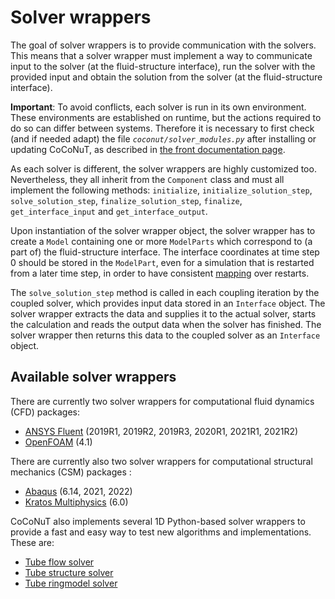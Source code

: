 # Solver wrappers


The goal of solver wrappers is to provide communication with the solvers. This  means that a solver wrapper must implement a way to communicate input to the solver (at the fluid-structure interface), run the solver with the provided input and obtain the solution from the solver (at the fluid-structure interface).

**Important**: To avoid conflicts, each solver is run in its own environment. These environments are established on runtime, but the actions required to do so can differ between systems. Therefore it is necessary to first check (and if needed adapt) the file *`coconut/solver_modules.py`* after installing or updating CoCoNuT, as described in [the front documentation page](../../README.md#checking-the-solver-modules).

As each solver is different, the solver wrappers are highly customized too. Nevertheless, they all inherit from the `Component` class and must all implement the following methods: `initialize`, `initialize_solution_step`, `solve_solution_step`, `finalize_solution_step`, `finalize`, `get_interface_input` and `get_interface_output`.

Upon instantiation of the solver wrapper object, the solver wrapper has to create a `Model` containing one or more `ModelParts` which correspond to (a part of) the fluid-structure interface. The interface coordinates at time step 0 should be stored in the `ModelPart`, even for a simulation that is restarted from a later time step, in order to have consistent [mapping](../mappers/mappers.md) over restarts.

The `solve_solution_step` method is called in each coupling iteration by the coupled solver, which provides input data stored in an `Interface` object. The solver wrapper extracts the data and supplies it to the actual solver, starts the calculation and reads the output data when the solver has finished. The solver wrapper then returns this data to the coupled solver as an `Interface` object.


## Available solver wrappers

There are currently two solver wrappers for computational fluid dynamics (CFD) packages:

-   [ANSYS Fluent](fluent/fluent.md) (2019R1, 2019R2, 2019R3, 2020R1, 2021R1, 2021R2)
-   [OpenFOAM](openfoam/openfoam.md) (4.1)

There are currently also two solver wrappers for computational structural mechanics (CSM) packages :

-   [Abaqus](abaqus/abaqus.md) (6.14, 2021, 2022)
-   [Kratos Multiphysics](kratos/kratos.md) (6.0)

CoCoNuT also implements several 1D Python-based solver wrappers to provide a fast and easy way to test new algorithms and implementations. These are:

-   [Tube flow solver](python/python.md#tube-flow-solver)
-   [Tube structure solver](python/python.md#tube-structure-solver)
-   [Tube ringmodel solver](python/python.md#tube-ringmodel-solver)